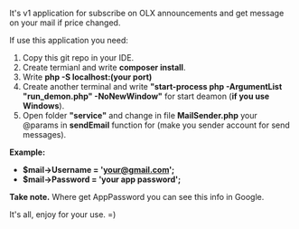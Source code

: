 It's v1 application for subscribe on OLX announcements and get message on your mail if price changed.

If use this application you need:
  1. Copy this git repo in your IDE.
  2. Create termianl and write **composer install**.
  3. Write **php -S localhost:(your port)**
  4. Create another terminal and write **"start-process php -ArgumentList "run_demon.php" -NoNewWindow"** for start deamon (**if you use Windows**).
  5. Open folder **"service"** and change in file **MailSender.php** your @params in **sendEmail** function for (make you sender account for send messages).

  **Example:**
  * **$mail->Username = 'your@gmail.com';**
  * **$mail->Password = 'your app password';**

  **Take note.** Where get AppPassword you can see this info in Google.

It's all, enjoy for your use. =)
